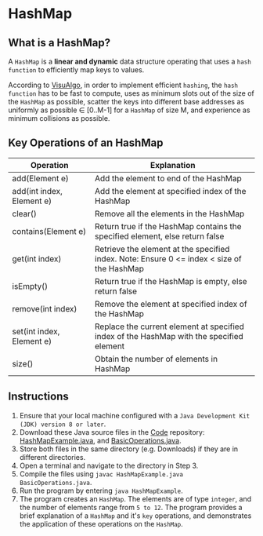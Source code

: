 # HashMap

## What is a HashMap?
A `HashMap` is a **linear and dynamic** data structure operating that uses a `hash function` to efficiently map keys to values.

According to [VisuAlgo](https://visualgo.net/en/hashtable), in order to implement efficient `hashing`, the `hash function` has to be fast to compute, uses as minimum slots out of the size of the `HashMap` as possible, scatter the keys into different base addresses as uniformly as possible ∈ [0..M-1] for a `HashMap` of size M, and experience as minimum collisions as possible.

## Key Operations of an HashMap
| Operation                 | Explanation                                                                                |
|---------------------------|--------------------------------------------------------------------------------------------|
| add(Element e)            | Add the element to end of the HashMap                                                      |
| add(int index, Element e) | Add the element at specified index of the HashMap                                          |
| clear()                   | Remove all the elements in the HashMap                                                     |
| contains(Element e)       | Return true if the HashMap contains the specified element, else return false               |
| get(int index)            | Retrieve the element at the specified index. Note: Ensure 0 <= index < size of the HashMap |
| isEmpty()                 | Return true if the HashMap is empty, else return false                                     |
| remove(int index)         | Remove the element at specified index of the HashMap                                       |
| set(int index, Element e) | Replace the current element at specified index of the HashMap with the specified element   |
| size()                    | Obtain the number of elements in HashMap                                                   |

## Instructions
1. Ensure that your local machine configured with a `Java Development Kit (JDK) version 8 or later`.
2. Download these Java source files in the [Code](https://github.com/shumarb/code/tree/main) repository: [HashMapExample.java](https://github.com/shumarb/code/tree/main/data-structures/HashMapExample.java), and [BasicOperations.java](https://github.com/shumarb/code/tree/main/BasicOperations.java).
3. Store both files in the same directory (e.g. Downloads) if they are in different directories.
4. Open a terminal and navigate to the directory in Step 3.
5. Compile the files using `javac HashMapExample.java BasicOperations.java`.
6. Run the program by entering `java HashMapExample`.
7. The program creates an `HashMap`. The elements are of type `integer`, and the number of elements range from `5 to 12`. The program provides a brief explanation of a `HashMap` and it's `key` operations, and demonstrates the application of these operations on the `HashMap`.

